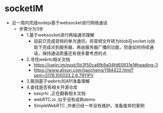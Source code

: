 # socketIM
- 近一周内完成nodejs基于websocket进行网络通话
  - 步骤分为3步
    - 1.基于websocket进行两端通讯理解
      - 目前已完成音频的单次通讯，将音频文件转为blob在socket.io协助下完成点到服务器，再由服务器广播的功能，但是如何持续通话，保持通话质量还有很多要考虑的点
    - 2.寻找webrtc相关文档
      - https://juejin.im/post/5b3f50ca6fb9a04fd65931e1#heading-3
      - https://www.aliyun.com/jiaocheng/1184422.html?spm=5176.100033.2.6.79YlPV
    - 3.猜测基于webrtc的API准备理解
    - 4.查找是否有相关开源仓库
      - easyrtc ,正在翻看相关文档
      - webRTC.io ,似乎没有成熟demo
      - SimpleWebRTC ,作者已经一年没有维护。准备废弃的案例
